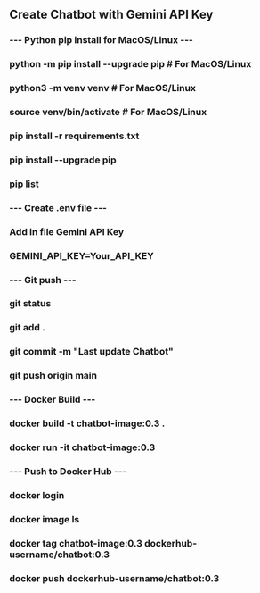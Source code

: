 ## Create Chatbot with Gemini API Key
###
### --- Python pip install for MacOS/Linux ---
###
### python -m pip install --upgrade pip # For MacOS/Linux
### python3 -m venv venv  # For MacOS/Linux
### source venv/bin/activate # For MacOS/Linux
###
### pip install -r requirements.txt
### pip install --upgrade pip
### pip list
###
### --- Create .env file ---
###
### Add in file Gemini API Key
### GEMINI_API_KEY=Your_API_KEY
###
### --- Git push ---
###
### git status
### git add .
### git commit -m "Last update Chatbot"
### git push origin main
###
### --- Docker Build ---
###
### docker build -t chatbot-image:0.3 .
### docker run -it chatbot-image:0.3
###
### --- Push to Docker Hub ---
###
### docker login
###
### docker image ls
### docker tag chatbot-image:0.3 dockerhub-username/chatbot:0.3
### docker push dockerhub-username/chatbot:0.3